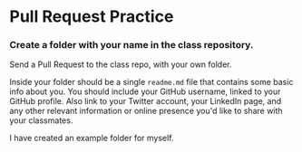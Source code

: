 # Pull Request Practice

### Create a folder with your name in the class repository.

Send a Pull Request to the class repo, with your own folder.

Inside your folder should be a single `readme.md` file that contains some basic
info about you. You should include your GitHub username, linked to your GitHub
profile. Also link to your Twitter account, your LinkedIn page, and any other
relevant information or online presence you'd like to share with your classmates.

I have created an example folder for myself.
